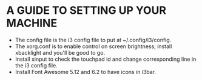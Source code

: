 # A GUIDE TO SETTING UP YOUR MACHINE

- The config file is the i3 config file to put at ~/.config/i3/config.
- The xorg.conf is to enable control on screen brightness; install xbacklight and you'll be good to go.
- Install xinput to check the touchpad id and change corresponding line in the i3 config file.
- Install Font Awesome 5.12 and 6.2 to have icons in i3bar.
